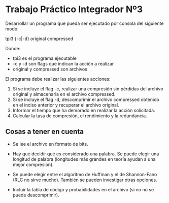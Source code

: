 # Trabajo Práctico Integrador Nº3

Desarrollar un programa que pueda ser ejecutado por consola del siguiente modo:

tpi3 {-c|-d} original compressed

Donde:

- tpi3 es el programa ejecutable
- -c y -d son flags que indican la acción a realizar
- original y compressed son archivos

El programa debe realizar las siguientes acciones:

1. Si se incluye el flag -c, realizar una compresión sin pérdidas del archivo original y almacenarla en el archivo compressed.
2. Si se incluye el flag -d, descomprimir el archivo compressed obtenido en el inciso anterior y recuperar el archivo original.
3. Informar el tiempo que ha demorado en realizar la acción solicitada.
4. Calcular la tasa de compresión, el rendimiento y la redundancia.

## Cosas a tener en cuenta

- Se lee el archivo en formato de bits.

- Hay que decidir qué es considerado una palabra. Se puede elegir una longitud de palabra (longitudes más grandes en teoría ayudan a una mejor compresión).

- Se puede elegir entre el algoritmo de Huffman y el de Shannon-Fano (RLC no sirve mucho). También se pueden investigar otras opciones.

- Incluir la tabla de código y probabilidades en el archivo (si no no se puede descomprimir).
